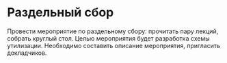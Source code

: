 # Раздельный сбор

Провести мероприятие по раздельному сбору: прочитать пару лекций, собрать круглый стол.
Целью мероприятия будет разработка схемы утилизации.
Необходимо составить описание мероприятия, пригласить докладчиков.